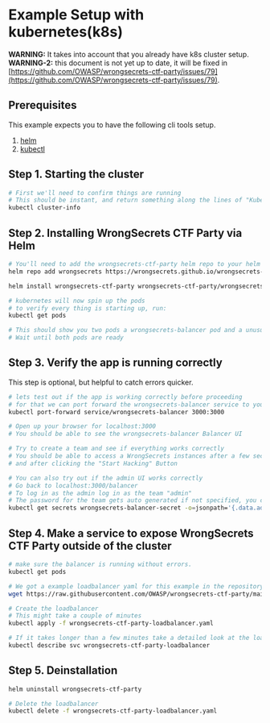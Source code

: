 # Example Setup with kubernetes(k8s)

**WARNING:** It takes into account that you already have k8s cluster setup.
**WARNING-2:** this document is not yet up to date, it will be fixed in [https://github.com/OWASP/wrongsecrets-ctf-party/issues/79](https://github.com/OWASP/wrongsecrets-ctf-party/issues/79).


## Prerequisites

This example expects you to have the following cli tools setup.

1. [helm](https://helm.sh)
2. [kubectl](https://kubernetes.io/docs/tasks/tools/install-kubectl/#install-kubectl-on-linux)

## Step 1. Starting the cluster

```bash
# First we'll need to confirm things are running
# This should be instant, and return something along the lines of "Kubernetes control-plane is running at https://localhost:6443"
kubectl cluster-info
```

## Step 2. Installing WrongSecrets CTF Party via Helm

```bash
# You'll need to add the wrongsecrets-ctf-party helm repo to your helm repos
helm repo add wrongsecrets https://wrongsecrets.github.io/wrongsecrets-ctf-party

helm install wrongsecrets-ctf-party wrongsecrets-ctf-party/wrongsecrets-ctf-party

# kubernetes will now spin up the pods
# to verify every thing is starting up, run:
kubectl get pods

# This should show you two pods a wrongsecrets-balancer pod and a unusued-progress-watchdog pod
# Wait until both pods are ready
```

## Step 3. Verify the app is running correctly

This step is optional, but helpful to catch errors quicker.

```bash
# lets test out if the app is working correctly before proceeding
# for that we can port forward the wrongsecrets-balancer service to your local machine
kubectl port-forward service/wrongsecrets-balancer 3000:3000

# Open up your browser for localhost:3000
# You should be able to see the wrongsecrets-balancer Balancer UI

# Try to create a team and see if everything works correctly
# You should be able to access a WrongSecrets instances after a few seconds after creating a team,
# and after clicking the "Start Hacking" Button

# You can also try out if the admin UI works correctly
# Go back to localhost:3000/balancer
# To log in as the admin log in as the team "admin"
# The password for the team gets auto generated if not specified, you can extract it from the kubernetes secret:
kubectl get secrets wrongsecrets-balancer-secret -o=jsonpath='{.data.adminPassword}' | base64 --decode
```

## Step 4. Make a service to expose WrongSecrets CTF Party outside of the cluster

```bash
# make sure the balancer is running without errors.
kubectl get pods

# We got a example loadbalancer yaml for this example in the repository
wget https://raw.githubusercontent.com/OWASP/wrongsecrets-ctf-party/main/guides/k8s/wrongsecrets-ctf-party-loadbalancer.yaml

# Create the loadbalancer
# This might take a couple of minutes
kubectl apply -f wrongsecrets-ctf-party-loadbalancer.yaml

# If it takes longer than a few minutes take a detailed look at the loadbalancer
kubectl describe svc wrongsecrets-ctf-party-loadbalancer
```

## Step 5. Deinstallation

```bash
helm uninstall wrongsecrets-ctf-party

# Delete the loadbalancer
kubectl delete -f wrongsecrets-ctf-party-loadbalancer.yaml
```
